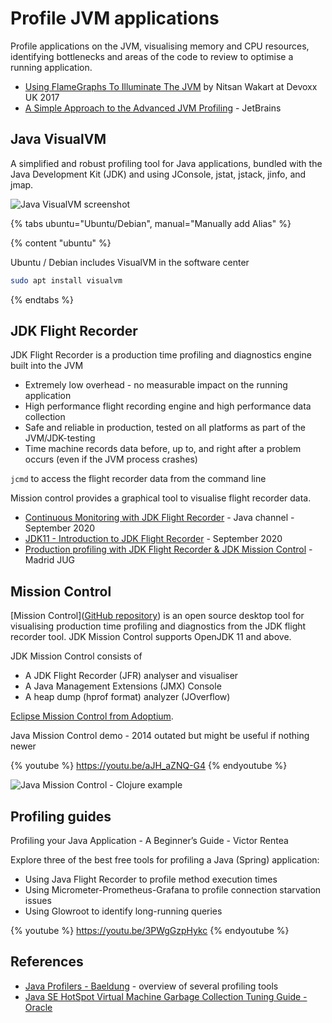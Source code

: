 # Profile JVM applications

Profile applications on the JVM, visualising memory and CPU resources, identifying bottlenecks and areas of the code to review to optimise a running application.

* [Using FlameGraphs To Illuminate The JVM](https://youtu.be/ugRrFdda_JQ) by Nitsan Wakart at Devoxx UK 2017
* [A Simple Approach to the Advanced JVM Profiling](https://youtu.be/TDpbt4thECc) - JetBrains

<!-- ## Command line -->
<!-- TODO: JVM profile - anything useful on the command line? -->


## Java VisualVM

A simplified and robust profiling tool for Java applications, bundled with the Java Development Kit (JDK) and using JConsole, jstat, jstack, jinfo, and jmap.

![Java VisualVM screenshot](https://www.baeldung.com/wp-content/uploads/2017/10/7-visualvm-sample-memory.png)

{% tabs ubuntu="Ubuntu/Debian", manual="Manually add Alias" %}

{% content "ubuntu" %}

Ubuntu / Debian includes VisualVM in the software center

```bash
sudo apt install visualvm
```

{% endtabs %}




## JDK Flight Recorder

JDK Flight Recorder is a production time profiling and diagnostics engine built into the JVM

* Extremely low overhead - no measurable impact on the running application
* High performance flight recording engine and high performance data collection
* Safe and reliable in production, tested on all platforms as part of the JVM/JDK-testing
* Time machine records data before, up to, and right after a problem occurs (even if the JVM process crashes)

`jcmd` to access the flight recorder data from the command line

Mission control provides a graphical tool to visualise flight recorder data.

* [Continuous Monitoring with JDK Flight Recorder](https://youtu.be/plYESjZ12hM) - Java channel - September 2020
* [JDK11 - Introduction to JDK Flight Recorder](https://youtu.be/7z_R2Aq-Fl8) - September 2020
* [Production profiling with JDK Flight Recorder & JDK Mission Control](https://youtu.be/wwgvDDuJwtk) - Madrid JUG


## Mission Control

[Mission Control]([GitHub repository](https://github.com/openjdk/jmc)) is an open source desktop tool for visualising production time profiling and diagnostics from the JDK flight recorder tool. JDK Mission Control supports OpenJDK 11 and above.

JDK Mission Control consists of

* A JDK Flight Recorder (JFR) analyser and visualiser
* A Java Management Extensions (JMX) Console
* A heap dump (hprof format) analyzer (JOverflow)

[Eclipse Mission Control from Adoptium](https://adoptium.net/jmc.html).

<!-- TODO:  Compare to VisualVM and Mission Control.  Does it reduce down to Mission Control being a real-time stats version of VisualVM? Or due to leveraging jdk flight recorder -->


Java Mission Control demo - 2014 outated but might be useful if nothing newer

{% youtube %}
https://youtu.be/aJH_aZNQ-G4
{% endyoutube %}

![Java Mission Control - Clojure example](https://raw.githubusercontent.com/practicalli/graphic-design/live/java/screenshots/java-mission-control-clojure-example.png)


## Profiling guides

Profiling your Java Application - A Beginner’s Guide - Victor Rentea

Explore three of the best free tools for profiling a Java (Spring) application:
* Using Java Flight Recorder to profile method execution times
* Using Micrometer-Prometheus-Grafana to profile connection starvation issues
* Using Glowroot to identify long-running queries

{% youtube %}
https://youtu.be/3PWgGzpHykc
{% endyoutube %}


## References

* [Java Profilers - Baeldung](https://www.baeldung.com/java-profilers) - overview of several profiling tools
* [Java SE HotSpot Virtual Machine Garbage Collection Tuning Guide - Oracle](https://docs.oracle.com/javase/8/docs/technotes/guides/vm/gctuning/)
